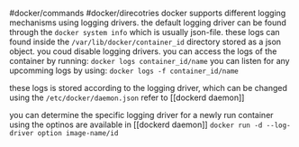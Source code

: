 #docker/commands 
#docker/direcotries 
docker supports different logging mechanisms using logging drivers.
the default logging driver can be found through the `docker system info` which is usually json-file.
these logs can found inside the `/var/lib/docker/container_id` directory stored as a json object.
you coud disable logging drivers.
you can access the logs of the container by running:
`docker logs container_id/name`
you can listen for any upcomming logs by using:
`docker logs -f container_id/name`

these logs is stored according to the logging driver,  which can be changed using the `/etc/docker/daemon.json` refer to [[dockerd daemon]]

you can determine the specific logging driver for a newly run container using the optinos are available in [[dockerd daemon]]
`docker run -d --log-driver option image-name/id`

